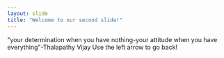 ```yaml
---
layout: slide
title: "Welcome to our second slide!"
---
```

"your determination when you have nothing-your attitude when you have everything"-Thalapathy Vijay
Use the left arrow to go back!
